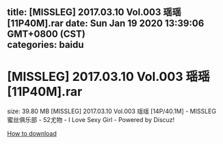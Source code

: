 
title: [MISSLEG] 2017.03.10 Vol.003 瑶瑶 [11P40M].rar
date: Sun Jan 19 2020 13:39:06 GMT+0800 (CST)    
categories: baidu
---

# [MISSLEG] 2017.03.10 Vol.003 瑶瑶 [11P40M].rar
size: 39.80 MB
 [MISSLEG] 2017.03.10 Vol.003 瑶瑶 [14P/40.1M] - MISSLEG 蜜丝俱乐部 - 52尤物 - I Love Sexy Girl - Powered by Discuz!
 

[How to download](https://bpcam.bemobtrk.com/go/2ceec3aa-1ca2-46d6-b9ff-aaa5c184517c?jno=28)